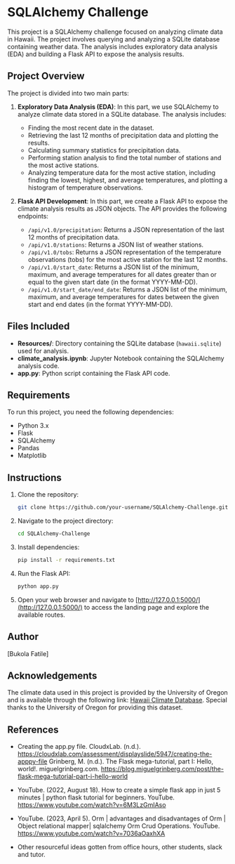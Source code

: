 # SQLAlchemy Challenge

This project is a SQLAlchemy challenge focused on analyzing climate data in Hawaii. The project involves querying and analyzing a SQLite database containing weather data. The analysis includes exploratory data analysis (EDA) and building a Flask API to expose the analysis results.

## Project Overview

The project is divided into two main parts:

1. **Exploratory Data Analysis (EDA)**: In this part, we use SQLAlchemy to analyze climate data stored in a SQLite database. The analysis includes:

   - Finding the most recent date in the dataset.
   - Retrieving the last 12 months of precipitation data and plotting the results.
   - Calculating summary statistics for precipitation data.
   - Performing station analysis to find the total number of stations and the most active stations.
   - Analyzing temperature data for the most active station, including finding the lowest, highest, and average temperatures, and plotting a histogram of temperature observations.

2. **Flask API Development**: In this part, we create a Flask API to expose the climate analysis results as JSON objects. The API provides the following endpoints:

   - `/api/v1.0/precipitation`: Returns a JSON representation of the last 12 months of precipitation data.
   - `/api/v1.0/stations`: Returns a JSON list of weather stations.
   - `/api/v1.0/tobs`: Returns a JSON representation of the temperature observations (tobs) for the most active station for the last 12 months.
   - `/api/v1.0/start_date`: Returns a JSON list of the minimum, maximum, and average temperatures for all dates greater than or equal to the given start date (in the format YYYY-MM-DD).
   - `/api/v1.0/start_date/end_date`: Returns a JSON list of the minimum, maximum, and average temperatures for dates between the given start and end dates (in the format YYYY-MM-DD).

## Files Included

- **Resources/**: Directory containing the SQLite database (`hawaii.sqlite`) used for analysis.
- **climate_analysis.ipynb**: Jupyter Notebook containing the SQLAlchemy analysis code.
- **app.py**: Python script containing the Flask API code.

## Requirements

To run this project, you need the following dependencies:

- Python 3.x
- Flask
- SQLAlchemy
- Pandas
- Matplotlib

## Instructions

1. Clone the repository:

   ```bash
   git clone https://github.com/your-username/SQLAlchemy-Challenge.git
   ```

2. Navigate to the project directory:

   ```bash
   cd SQLAlchemy-Challenge
   ```

3. Install dependencies:

   ```bash
   pip install -r requirements.txt
   ```

4. Run the Flask API:

   ```bash
   python app.py
   ```

5. Open your web browser and navigate to [http://127.0.0.1:5000/](http://127.0.0.1:5000/) to access the landing page and explore the available routes.

## Author

[Bukola Fatile]

## Acknowledgements

The climate data used in this project is provided by the University of Oregon and is available through the following link: [Hawaii Climate Database](https://www.earthchem.org/science/observing-geochemical-properties/geochemical-data). Special thanks to the University of Oregon for providing this dataset.


## References
- Creating the app.py file. CloudxLab. (n.d.). https://cloudxlab.com/assessment/displayslide/5947/creating-the-apppy-file 
Grinberg, M. (n.d.). The Flask mega-tutorial, part I: Hello, world!. miguelgrinberg.com. https://blog.miguelgrinberg.com/post/the-flask-mega-tutorial-part-i-hello-world 

- YouTube. (2022, August 18). How to create a simple flask app in just 5 minutes | python flask tutorial for beginners. YouTube. https://www.youtube.com/watch?v=6M3LzGmIAso 

- YouTube. (2023, April 5). Orm | advantages and disadvantages of Orm | Object relational mapper| sqlalchemy Orm Crud Operations. YouTube. https://www.youtube.com/watch?v=7036aOaxhXA 

- Other resourceful ideas gotten from office hours, other students, slack and tutor.
